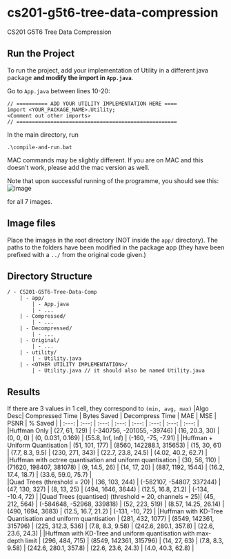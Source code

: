 # cs201-g5t6-tree-data-compression
CS201 G5T6 Tree Data Compression

## Run the Project
To run the project, add your implementation of Utility in a different java package **and modify the import in `App.java`**. 

Go to `App.java` between lines 10-20:
```
// ========== ADD YOUR UTILITY IMPLEMENTATION HERE ====
import <YOUR_PACKAGE_NAME>.Utility;
<Comment out other imports>
// ====================================================
```

In the main directory, run 
```
.\compile-and-run.bat
```
MAC commands may be slightly different. If you are on MAC and this doesn't work, please add the mac version as well.

Note that upon successful running of the programme, you should see this:
![image](https://github.com/JET2001/cs201-g5t6-tree-data-compression/assets/91585955/fd0e5a6e-352b-468f-92bb-87da43ec22a9)

for all 7 images.

## Image files
Place the images in the root directory (NOT inside the `app/` directory). The paths to the folders have been modified in the package app (they have been prefixed with a `../` from the original code given.)

## Directory Structure
```
/ - CS201-G5T6-Tree-Data-Comp
    | - app/
        | - App.java
        | - ...
    | - Compressed/
        | - ...
    | - Decompressed/
        | - ...
    | - Original/
        | - ...
    | - utility/
        | - Utility.java
    | - <OTHER UTILITY IMPLEMENTATION>/
        | - Utility.java // it should also be named Utility.java
```
## Results
If there are 3 values in 1 cell, they correspond to `(min, avg, max)`
|Algo Desc| Compressed Time | Bytes Saved | Decompress Time | MAE | MSE | PSNR | % Saved |
| :---: | :---: | :---: | :---: | :---: | :---: | :---: | :---: |
|Huffman Only | (27, 61, 129) | (-340756, -201055, -39746) | (16, 20.3, 30) | (0, 0, 0) | (0, 0.031, 0.169) | (55.8, Inf, Inf) | (-160, -75, -7.91) |
|Huffman + Uniform Quantisation | (51, 101, 177) | (8560, 142288.1, 315653) | (15, 30, 61) | (7.7, 8.3, 9.5) | (230, 271, 343) | (22.7, 23.8, 24.5) | (4.02, 40.2, 62.7) |
|Huffman with octree quantisation and uniform quantisation | (30, 56, 110) | (71620, 198407, 381078) | (9, 14.5, 26) | (14, 17, 20) | (887, 1192, 1544) | (16.2, 17.4, 18.7) | (33.6, 59.0, 75.7) |  
|Quad Trees (threshold = 20) | (36, 103, 244) | (-582107, -54807, 337244) | (47, 130, 327) | (8, 13, 25) | (494, 1646, 3644) | (12.5, 16.8, 21.2) | (-134, -10.4, 72) | 
|Quad Trees (quantised) (threshold = 20, channels = 25)| (45, 212, 564) | (-584648, -52968, 339818) | (52, 223, 519) | (8.57, 14.25, 26.14) | (490, 1694, 3683) | (12.5, 16.7, 21.2) | (-131, -10, 72) |
|Huffman with KD-Tree Quantisation and uniform quantisation | (281, 432, 1077) | (8549, 142361, 315796) | (225, 312.3, 536) | (7.8, 8.3, 9.58) | (242.6, 280.1, 357.8) | (22.6, 23.6, 24.3) |
|Huffman with KD-Tree and uniform quantisation with max-depth limit | (296, 484, 715) | (8549, 142361, 315796) | (14, 27, 63) | (7.8, 8.3, 9.58) | (242.6, 280.1, 357.8) | (22.6, 23.6, 24.3) | (4.0, 40.3, 62.8) |
